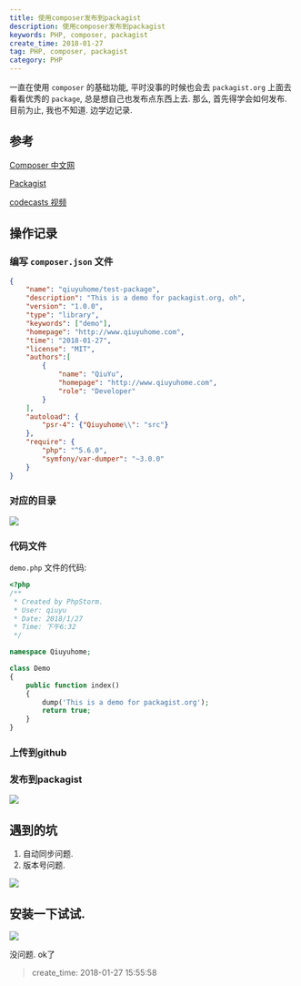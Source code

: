 ```yaml
---
title: 使用composer发布到packagist
description: 使用composer发布到packagist
keywords: PHP, composer, packagist
create_time: 2018-01-27
tag: PHP, composer, packagist
category: PHP
---
```


一直在使用 `composer` 的基础功能, 平时没事的时候也会去 `packagist.org` 上面去看看优秀的 `package`, 总是想自己也发布点东西上去.
那么, 首先得学会如何发布. 目前为止, 我也不知道. 边学边记录.

## 参考

[Composer 中文网](http://www.phpcomposer.com/)

[Packagist](https://packagist.org/)

[codecasts 视频](https://www.codecasts.com/series/you-must-use-composer/episodes/9)

## 操作记录

### 编写 `composer.json` 文件

```json
{
    "name": "qiuyuhome/test-package",
    "description": "This is a demo for packagist.org, oh",
    "version": "1.0.0",
    "type": "library",
    "keywords": ["demo"],
    "homepage": "http://www.qiuyuhome.com",
    "time": "2018-01-27",
    "license": "MIT",
    "authors":[
        {
            "name": "QiuYu",
            "homepage": "http://www.qiuyuhome.com",
            "role": "Developer"
        }
    ],
    "autoload": {
        "psr-4": {"Qiuyuhome\\": "src"}
    },
    "require": {
        "php": "^5.6.0",
        "symfony/var-dumper": "~3.0.0"
    }
}
```

### 对应的目录

![](/images/composer_commit_232.png)

### 代码文件

`demo.php` 文件的代码:

```php
<?php
/**
 * Created by PhpStorm.
 * User: qiuyu
 * Date: 2018/1/27
 * Time: 下午6:32
 */

namespace Qiuyuhome;

class Demo
{
    public function index()
    {
        dump('This is a demo for packagist.org');
        return true;
    }
}
```

### 上传到github

### 发布到packagist

![](/images/composer_commit_32323.png)

## 遇到的坑

1. 自动同步问题.
2. 版本号问题.

![](/images/composer_commit_1.png)


## 安装一下试试.

![](/images/composer_commit.png)

没问题. ok了

> create_time: 2018-01-27 15:55:58
